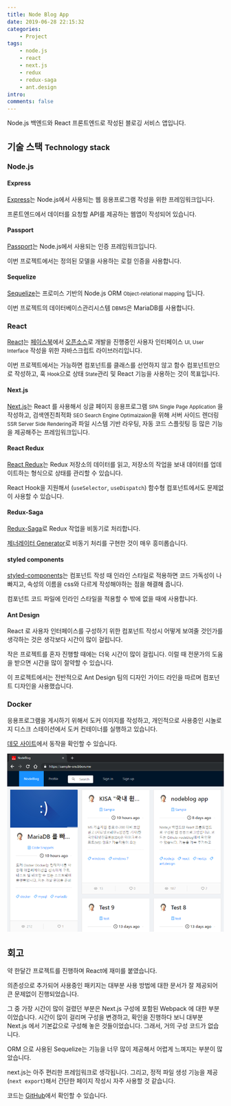 ```yaml
---
title: Node Blog App
date: 2019-06-28 22:15:32
categories:
    - Project
tags:
    - node.js
    - react
    - next.js
    - redux
    - redux-saga
    - ant.design
intro:
comments: false
---
```


Node.js 백엔드와 React 프론트엔드로 작성된 블로깅 서비스 앱입니다.

## 기술 스택 <small>Technology stack</small>

### Node.js

#### Express

[Express](https://expressjs.com/)는 Node.js에서 사용되는 웹 응용프로그램 작성을 위한 프레임워크입니다.

프론트엔드에서 데이터를 요청할 API를 제공하는 웹앱이 작성되어 있습니다.

#### Passport

[Passport](http://www.passportjs.org/)는 Node.js에서 사용되는 인증 프레임워크입니다.

이번 프로젝트에서는 정의된 모델을 사용하는 로컬 인증을 사용합니다.

#### Sequelize

[Sequelize](http://docs.sequelizejs.com/)는 프로미스 기반의 Node.js ORM <small>Object-relational mapping</small> 입니다.

이번 프로젝트의 데이터베이스관리시스템 <small>DBMS</small>은 MariaDB를 사용합니다.

### React

[React](https://reactjs.org/)는 [페이스북](https://www.facebook.com/react)에서 [오픈소스](https://github.com/facebook/react)로 개발을 진행중인 사용자 인터페이스 <small>UI, User Interface</small> 작성을 위한 자바스크립트 라이브러리입니다.

이번 프로젝트에서는 가능하면 컴포넌트를 클래스를 선언하지 않고 함수 컴포넌트만으로 작성하고, 훅 <small>Hook</small>으로 상태 <small>State</small>관리 및 React 기능을 사용하는 것이 목표입니다.

#### Next.js

[Next.js](https://nextjs.org)는 React 를 사용해서 싱글 페이지 응용프로그램 <small>SPA Single Page Application</small> 을 작성하고, 검색엔진최적화 <small>SEO Search Engine Optimaizaion</small>을 위해 서버 사이드 렌더링 <small>SSR Server Side Rendering</small>과 파일 시스템 기반 라우팅, 자동 코드 스플릿팅 등 많은 기능을 제공해주는 프레임워크입니다.

#### React Redux

[React Redux](https://react-redux.js.org/)는 Redux 저장소의 데이터를 읽고, 저장소의 작업을 보내 데이터를 업데이트하는 형식으로 상태를 관리할 수 있습니다.

React Hook을 지원해서 (`useSelector`, `useDispatch`) 함수형 컴포넌트에서도 문제없이 사용할 수 있습니다.

#### Redux-Saga

[Redux-Saga](https://redux-saga.js.org/)로 Redux 작업을 비동기로 처리합니다.

[제너레이터 Generator](https://developer.mozilla.org/en-US/docs/Web/JavaScript/Guide/Iterators_and_Generators)로 비동기 처리를 구현한 것이 매우 흥미롭습니다.

#### styled components

[styled-components](https://www.styled-components.com/)는 컴포넌트 작성 때 인라인 스타일로 적용하면 코드 가독성이 나빠지고, 속성의 이름을 css와 다르게 작성해야하는 점을 해결해 줍니다.

컴포넌트 코드 파일에 인라인 스타일을 적용할 수 밖에 없을 때에 사용합니다.

#### Ant Design

React 로 사용자 인터페이스를 구성하기 위한 컴포넌트 작성시 어떻게 보여줄 것인가를 생각하는 것은 생각보다 시간이 많이 걸립니다.

작은 프로젝트를 혼자 진행할 때에는 더욱 시간이 많이 걸립니다. 이럴 때 전문가의 도움을 받으면 시간을 많이 절약할 수 있습니다.

이 프로젝트에서는 전반적으로 Ant Design 팀의 디자인 가이드 라인을 따르며 컴포넌트 디자인을 사용했습니다.

### Docker

응용프로그램을 게시하기 위해서 도커 이미지를 작성하고, 개인적으로 사용중인 시놀로지 디스크 스테이션에서 도커 컨테이너를 실행하고 있습니다.

[데모 사이트](https://sample-sns.bbon.me)에서 동작을 확인할 수 있습니다.

![](./001.png)

## 회고

약 한달간 프로젝트를 진행하며 React에 재미를 붙였습니다.

의존성으로 추가되어 사용중인 패키지는 대부분 사용 방법에 대한 문서가 잘 제공되어 큰 문제없이 진행되었습니다.

그 중 가장 시간이 많이 걸렸던 부분은 Next.js 구성에 포함된 Webpack 에 대한 부분이었습니다.
시간이 많이 걸리며 구성을 변경하고, 확인을 진행하다 보니 대부분 Next.js 에서 기본값으로 구성해 놓은 것들이었습니다.
그래서, 거의 구성 코드가 없습니다.

ORM 으로 사용된 Sequelize는 기능을 너무 많이 제공해서 어렵게 느껴지는 부분이 많았습니다.

next.js는 아주 편리한 프레임워크로 생각됩니다.
그리고, 정적 파일 생성 기능을 제공(`next export`)해서 간단한 페이지 작성시 자주 사용할 것 같습니다.

코드는 [GitHub](https://github.com/bbonkr/nodeblog)에서 확인할 수 있습니다.
